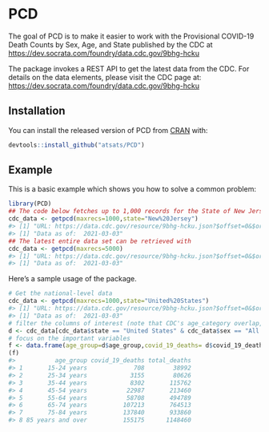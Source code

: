 
<!-- README.md is generated from README.Rmd. Please edit that file -->

# PCD

<!-- badges: start -->
<!-- badges: end -->

The goal of PCD is to make it easier to work with the Provisional
COVID-19 Death Counts by Sex, Age, and State published by the CDC at
<https://dev.socrata.com/foundry/data.cdc.gov/9bhg-hcku>

The package invokes a REST API to get the latest data from the CDC. For
details on the data elements, please visit the CDC page at:
<https://dev.socrata.com/foundry/data.cdc.gov/9bhg-hcku>

## Installation

You can install the released version of PCD from
[CRAN](https://CRAN.R-project.org) with:

``` r
devtools::install_github("atsats/PCD")
```

## Example

This is a basic example which shows you how to solve a common problem:

``` r
library(PCD)
## The code below fetches up to 1,000 records for the State of New Jersey.
cdc_data <- getpcd(maxrecs=1000,state="New%20Jersey")
#> [1] "URL: https://data.cdc.gov/resource/9bhg-hcku.json?$offset=0&$order=state&state=New%20Jersey&$limit=1000"
#> [1] "Data as of:  2021-03-03"
## The latest entire data set can be retrieved with
cdc_data <- getpcd(maxrecs=5000)
#> [1] "URL: https://data.cdc.gov/resource/9bhg-hcku.json?$offset=0&$order=state&$limit=5000"
#> [1] "Data as of:  2021-03-03"
```

Here’s a sample usage of the package.

``` r
# Get the national-level data
cdc_data <- getpcd(maxrecs=1000,state="United%20States")
#> [1] "URL: https://data.cdc.gov/resource/9bhg-hcku.json?$offset=0&$order=state&state=United%20States&$limit=1000"
#> [1] "Data as of:  2021-03-03"
# filter the columns of interest (note that CDC's age_category overlap, so eliminate the overlaps)
d <- cdc_data[cdc_data$state == "United States" & cdc_data$sex == "All Sexes" & cdc_data$age_group %in% c("15-24 years","25-34 years","35-44 years","45-54 years","55-64 years","65-74 years","75-84 years","85 years and over") & is.na(cdc_data$year) ,]
# focus on the important variables
f <- data.frame(age_group=d$age_group,covid_19_deaths= d$covid_19_deaths,total_deaths=d$total_deaths)
(f)
#>           age_group covid_19_deaths total_deaths
#> 1       15-24 years             708        38992
#> 2       25-34 years            3155        80626
#> 3       35-44 years            8302       115762
#> 4       45-54 years           22987       213460
#> 5       55-64 years           58708       494789
#> 6       65-74 years          107213       764513
#> 7       75-84 years          137840       933860
#> 8 85 years and over          155175      1148460
```
